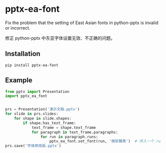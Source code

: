 # pptx-ea-font
Fix the problem that the setting of East Asian fonts in python-pptx is invalid or incorrect.

修正 python-pptx 中东亚字体设置无效、不正确的问题。

## Installation

```
pip install pptx-ea-font
```

## Example

```Python
from pptx import Presentation
import pptx_ea_font


prs = Presentation('演示文稿.pptx')
for slide in prs.slides:
    for shape in slide.shapes:
        if shape.has_text_frame:
            text_frame = shape.text_frame
            for paragraph in text_frame.paragraphs:
                for run in paragraph.runs:
                    pptx_ea_font.set_font(run, '微软雅黑')  # 传入一个 run 对象以及字体名称
prs.save('字体修改版.pptx')
```
